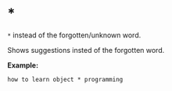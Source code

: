 # *

`*` instead of the forgotten/unknown word.

Shows suggestions insted of the forgotten word.

**Example:**
```
how to learn object * programming
```